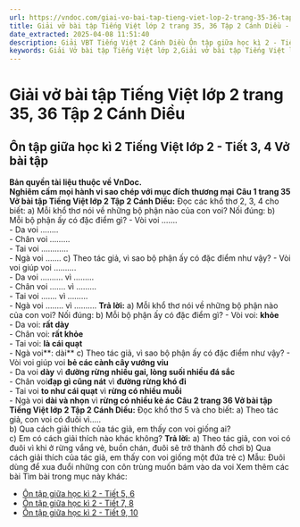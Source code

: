 ```yaml
---
url: https://vndoc.com/giai-vo-bai-tap-tieng-viet-lop-2-trang-35-36-tap-2-canh-dieu-321473
title: Giải vở bài tập Tiếng Việt lớp 2 trang 35, 36 Tập 2 Cánh Diều - VnDoc.com
date_extracted: 2025-04-08 11:51:40
description: Giải VBT Tiếng Việt 2 Cánh Diều Ôn tập giữa học kì 2 - Tiết 3, 4 trang 35 được biên soạn nhằm giúp các em HS học tập tốt môn Tiếng Việt lớp 2 Cánh Diều. Mời các bạn tham khảo.
keywords: Giải Vở bài tập Tiếng Việt lớp 2,Giải vở bài tập Tiếng Việt lớp 2 trang 35 Tập 2 Cánh Diều,Giải Ôn tập giữa học kì 2 Tiếng Việt lớp 4 Vở bài tập,Bài 27 Ôn tập giữa học kì 2 lớp 2 Vở bài tập,Giải VBT Tiếng Việt lớp 2 Tập 2 trang 35 Cánh Diều,Giải Ôn tập giữa học kì 2 Tiếng Việt lớp 2 Cánh Diều,Giải vbt Tiếng Việt lớp 2
---
```


# Giải vở bài tập Tiếng Việt lớp 2 trang 35, 36 Tập 2 Cánh Diều
## **Ôn tập giữa học kì 2 Tiếng Việt lớp 2 - Tiết 3, 4 Vở bài tập**
**Bản quyền tài liệu thuộc về VnDoc.**  
**Nghiêm cấm mọi hành vi sao chép với mục đích thương mại**
**Câu 1 trang 35 Vở bài tập Tiếng Việt lớp 2 Tập 2 Cánh Diều:** Đọc các khổ thơ 2, 3, 4 cho biết:
a\) Mỗi khổ thơ nói về những bộ phận nào của con voi? Nối đúng:
b\) Mỗi bộ phận ấy có đặc điểm gì?
\- Vòi voi …….  
\- Da voi ……..  
\- Chân voi ………  
\- Tai voi …………  
\- Ngà voi …….
c\) Theo tác giả, vì sao bộ phận ấy có đặc điểm như vậy?
\- Vòi voi giúp voi ……….  
\- Da voi ………. vì ………  
\- Chân voi ……. vì ………  
\- Tai voi ……. vì ………  
\- Ngà voi …….. vì ……….
**Trả lời:**
a\) Mỗi khổ thơ nói về những bộ phận nào của con voi? Nối đúng:
b\) Mỗi bộ phận ấy có đặc điểm gì?
\- Vòi voi: **khỏe**  
\- Da voi: **rất dày**  
\- Chân voi: **rất khỏe**  
\- Tai voi: **là cái quạt**   
\- Ngà voi**: dài**
c\) Theo tác giả, vì sao bộ phận ấy có đặc điểm như vậy?
\- Vòi voi giúp voi **bẻ các cành cây vướng viu**  
\- Da voi **dày** vì **đường rừng nhiều gai, lòng suối nhiều đá sắc**  
\- Chân voi**đạp gì cũng nát** vì **đường rừng khó đi**  
\- Tai voi **to như cái quạt** vì **rừng có nhiều muỗi**  
\- Ngà voi **dài và nhọn** vì **rừng có nhiều kẻ ác**
**Câu 2 trang 36 Vở bài tập Tiếng Việt lớp 2 Tập 2 Cánh Diều:** Đọc khổ thơ 5 và cho biết:
a\) Theo tác giả, con voi có đuôi vì…..  
b\) Qua cách giải thích của tác giả, em thấy con voi giống ai?  
c\) Em có cách giải thích nào khác không?
**Trả lời:**
a\) Theo tác giả, con voi có đuôi vì khi ở rừng vắng vẻ, buồn chán, đuôi sẽ trở thành đồ chơi
b\) Qua cách giải thích của tác giả, em thấy con voi giống một đứa trẻ
c\) Mẫu: Đuôi dùng để xua đuổi những con côn trùng muốn bám vào da voi
Xem thêm các bài Tìm bài trong mục này khác:
  * [Ôn tập giữa học kì 2 - Tiết 5, 6](</giai-vo-bai-tap-tieng-viet-lop-2-trang-36-37-tap-2-canh-dieu-321477>)
  * [Ôn tập giữa học kì 2 - Tiết 7, 8](</giai-vo-bai-tap-tieng-viet-lop-2-trang-37-tap-2-canh-dieu-321479>)
  * [Ôn tập giữa học kì 2 - Tiết 9, 10 ](</giai-vo-bai-tap-tieng-viet-lop-2-trang-38-39-tap-2-canh-dieu-321480>)

